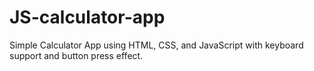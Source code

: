 # JS-calculator-app
Simple Calculator App using HTML, CSS, and JavaScript with keyboard support and button press effect.
